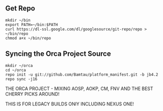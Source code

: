 Get Repo
--------

    mkdir ~/bin
    export PATH=~/bin:$PATH
    curl https://dl-ssl.google.com/dl/googlesource/git-repo/repo > ~/bin/repo
    chmod a+x ~/bin/repo

Syncing the Orca Project Source
---------------------------------------

    mkdir ~/orca
    cd ~/orca
    repo init -u git://github.com/Bamtau/platform_manifest.git -b jb4.2
    repo sync -j16


THE ORCA PROJECT - MIXING AOSP, AOKP, CM, FNV AND THE BEST CHERRY PICKS AROUND!


THIS IS FOR LEGACY BUILDS ONlY INCLUDING NEXUS ONE!
